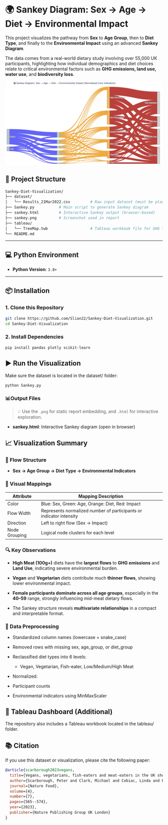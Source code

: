 # 🌍 Sankey Diagram: Sex → Age → Diet → Environmental Impact

This project visualizes the pathway from **Sex** to **Age Group**, then to **Diet Type**, and finally to the **Environmental Impact** using an advanced **Sankey Diagram**.

The data comes from a real-world dietary study involving over 55,000 UK participants, highlighting how individual demographics and diet choices relate to critical environmental factors such as **GHG emissions, land use, water use**, and **biodiversity loss**.

![Sankey Diagram Screenshot](sankey.png)

## 📁 Project Structure

```bash
Sankey-Diet-Visualization/
├── dataset/
│   └── Results_21Mar2022.csv         # Raw input dataset (must be placed here)
├── Sankey.py           # Main script to generate Sankey diagram
├── sankey.html         # Interactive Sankey output (browser-based)
├── sankey.png          # Screenshot used in report
├── tableau/
│   └── TreeMap.twb                   # Tableau workbook file for GHG Treemap
└── README.md
```

---

## 💻 Python Environment

- **Python Version**: `3.8+`  

---

## 📦 Installation

### 1. Clone this Repository

```bash
git clone https://github.com/Slian22/Sankey-Diet-Visualization.git
cd Sankey-Diet-Visualization
```

### 2. Install Dependencies

```bash
pip install pandas plotly scikit-learn
```

## **▶️** **Run the Visualization**

Make sure the dataset is located in the dataset/ folder:

```bash
python Sankey.py
```

### **📊Output Files**

> 💡 Use the `.png` for static report embedding, and `.html` for interactive exploration.

- **sankey.html**: Interactive Sankey diagram (open in browser)

## **📈 Visualization Summary**

### **🔗 Flow Structure**

- **Sex → Age Group → Diet Type → Environmental Indicators**

### **🎨 Visual Mappings**

| **Attribute** | **Mapping Description**                                      |
| ------------- | ------------------------------------------------------------ |
| Color         | Blue: Sex, Green: Age, Orange: Diet, Red: Impact             |
| Flow Width    | Represents normalized number of participants or indicator intensity |
| Direction     | Left to right flow (Sex → Impact)                            |
| Node Grouping | Logical node clusters for each level                         |

### **🔍 Key Observations**

- **High Meat (100g+)** diets have the **largest flows** to **GHG emissions** and **Land Use**, indicating severe environmental burden.

- **Vegan** and **Vegetarian** diets contribute much **thinner flows**, showing lower environmental impact.

- **Female participants dominate across all age groups**, especially in the **40–59** range, strongly influencing mid-meat dietary flows.

- The Sankey structure reveals **multivariate relationships** in a compact and interpretable format.

### **🧪 Data Preprocessing**

- Standardized column names (lowercase + snake_case)
- Removed rows with missing sex, age_group, or diet_group
- Reclassified diet types into 6 levels:
  - Vegan, Vegetarian, Fish-eater, Low/Medium/High Meat

- Normalized:

- Participant counts

- Environmental indicators using MinMaxScaler

## 📂 Tableau Dashboard (Additional)
The repository also includes a Tableau workbook located in the tableau/ folder.

## 📚 Citation

If you use this dataset or visualization, please cite the following paper:

```bibtex
@article{scarborough2023vegans,
  title={Vegans, vegetarians, fish-eaters and meat-eaters in the UK show discrepant environmental impacts},
  author={Scarborough, Peter and Clark, Michael and Cobiac, Linda and Papier, Keren and Knuppel, Anika and Lynch, John and Harrington, Richard and Key, Tim and Springmann, Marco},
  journal={Nature Food},
  volume={4},
  number={7},
  pages={565--574},
  year={2023},
  publisher={Nature Publishing Group UK London}
}
```
